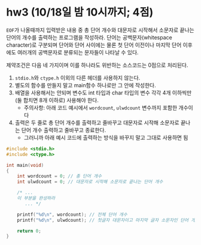# hw3 (10/18일 밤 10시까지; 4점)

`EOF`가 나올때까지 입력받은 내용 중 총 단어 개수와 대문자로 시작해서 소문자로 끝나는 단어의 개수를 출력하는 프로그램을 작성하라.
단어는 공백문자(whitespace character)로 구분되며 단어와 단어 사이에는 물론 첫 단어 이전이나 마지막 단어 이후에도 여러개의 공백문자로 분류되는 문자들이 나타날 수 있다.

제약조건은 다음 네 가지이며 이를 하나라도 위반하는 소스코드는 0점으로 처리된다.
 1. `stdio.h`와 `ctype.h` 이외의 다른 헤더를 사용하지 않는다.
 1. 별도의 함수를 만들지 말고 main함수 하나로만 그 안에 작성한다.
 1. 배열을 사용해서는 안되며 변수도 int 타입과 char 타입의 변수 각각 4개 이하씩만 (둘 합치면 8개 이하로) 사용해야 한다.
      * 주의사항: 아래 코드 예시에서 `wordcount`, `ulwdcount` 변수까지 포함한 개수이다
 1. 출력은 두 줄로 총 단어 개수를 출력하고 줄바꾸고 대문자로 시작해 소문자로 끝나는 단어 개수 출력하고 줄바꾸고 종료한다.
      * 그러니까 아래 예시 코드에 출력하는 방식을 바꾸지 말고 그대로 사용하면 됨

```c
#include <stdio.h>
#include <ctype.h>

int main(void)
{
    int wordcount = 0; // 총 단어 개수
    int ulwdcount = 0; // 대문자로 시작해 소문자로 끝나는 단어 개수

    /* ...
    이 부분을 완성하라
       ... */

    printf("%d\n", wordcount); // 전체 단어 개수
    printf("%d\n", ulwdcount); // 첫글자 대문자이고 마지막 글자 소문자인 단어 개수

    return 0;
}

```
